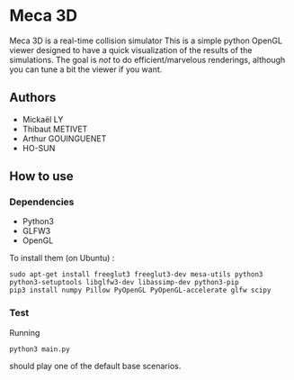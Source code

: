 
# Meca 3D

Meca 3D is a real-time collision simulator 
This is a simple python OpenGL viewer designed to have a quick visualization of the results of the simulations. The goal is *not* to do efficient/marvelous renderings, although you can tune a bit the viewer if you want.

## Authors

* Mickaël LY
* Thibaut METIVET
* Arthur GOUINGUENET
* HO-SUN

## How to use

### Dependencies 

* Python3
* GLFW3
* OpenGL

To install them (on Ubuntu) :
```
sudo apt-get install freeglut3 freeglut3-dev mesa-utils python3 python3-setuptools libglfw3-dev libassimp-dev python3-pip
pip3 install numpy Pillow PyOpenGL PyOpenGL-accelerate glfw scipy
```

### Test

Running
```
python3 main.py
```
should play one of the default base scenarios.

